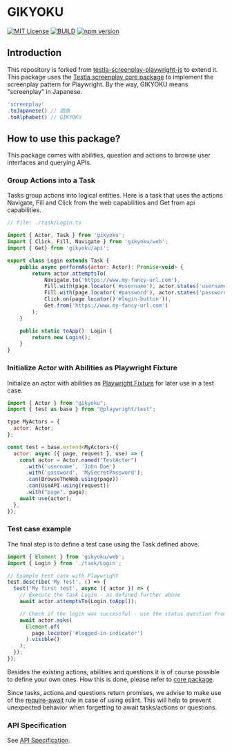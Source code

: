 # GIKYOKU

[![MIT License](http://img.shields.io/badge/license-MIT-blue.svg?style=flat)](https://opensource.org/licenses/MIT)
[![BUILD](https://github.com/aYukiYoshida/GIKYOKU/actions/workflows/build.yaml/badge.svg?branch=main)](https://github.com/aYukiYoshida/GIKYOKU/actions/workflows/build.yaml)
[![npm version](https://badge.fury.io/js/gikyoku.svg)](https://badge.fury.io/js/gikyoku)

## Introduction

This repository is forked from [testla-screenplay-playwright-js](https://github.com/testla-project/testla-screenplay-playwright-js) to extend it.
This package uses the [Testla screenplay core package](https://www.npmjs.com/package/@testla/screenplay) to implement the screenplay pattern for Playwright.
By the way, GIKYOKU means "screenplay" in Japanese.

```js
'screenplay'
.toJapanese() // 戯曲
.toAlphabet() // GIKYOKU
```

## How to use this package?

This package comes with abilities, question and actions to browse user interfaces and querying APIs.

### Group Actions into a Task

Tasks group actions into logical entities. Here is a task that uses the actions Navigate, Fill and Click from the web capabilities and Get from api capabilities.

```js
// file: ./task/Login.ts

import { Actor, Task } from 'gikyoku';
import { Click, Fill, Navigate } from 'gikyoku/web';
import { Get} from 'gikyoku/api';

export class Login extends Task {
    public async performAs(actor: Actor): Promise<void> {
        return actor.attemptsTo(
            Navigate.to('https://www.my-fancy-url.com'),
            Fill.with(page.locator('#username'), actor.states('username') || ''),
            Fill.with(page.locator('#password'), actor.states('password') || ''),
            Click.on(page.locator()'#login-button')),
            Get.from('https://www.my-fancy-url.com')
        );
    }

    public static toApp(): Login {
        return new Login();
    }
}
```

### Initialize Actor with Abilities as Playwright Fixture

Initialize an actor with abilities as [Playwright Fixture](https://playwright.dev/docs/test-fixtures) for later use in a test case.

```js
import { Actor } from "gikyoku";
import { test as base } from "@playwright/test";

type MyActors = {
  actor: Actor;
};

const test = base.extend<MyActors>({
  actor: async ({ page, request }, use) => {
    const actor = Actor.named("TestActor")
      .with('username', 'John Doe')
      .with('password', 'MySecretPassword');
      .can(BrowseTheWeb.using(page))
      .can(UseAPI.using(request))
      .with("page", page);
    await use(actor);
  },
});
```

### Test case example

The final step is to define a test case using the Task defined above.

```js
import { Element } from 'gikyoku/web';
import { Login } from './task/Login';

// Example test case with Playwright
test.describe('My Test', () => {
  test('My first test', async ({ actor }) => {
    // Execute the task Login - as defined further above
    await actor.attemptsTo(Login.toApp());

    // Check if the login was successful - use the status question from the web package
    await actor.asks(
      Element.of(
        page.locator('#logged-in-indicator')
      ).visible()
    );
  });
});
```

Besides the existing actions, abilities and questions it is of course possible to define your own ones. How this is done, please refer to [core package](https://www.npmjs.com/package/@testla/screenplay).

Since tasks, actions and questions return promises, we advise to make use of the [require-await](https://eslint.org/docs/rules/require-await) rule in case of using eslint. This will help to prevent unexpected behavior when forgetting to await tasks/actions or questions.

### API Specification

See [API Specification](https://ayukiyoshida.github.io/GIKYOKU/index.html).
